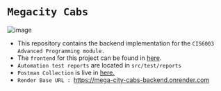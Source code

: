 # `Megacity Cabs`

![image](https://github.com/user-attachments/assets/fbd5651c-cc68-4abb-ab1e-9d4ba31ff787)


- This repository contains the backend implementation for the `CIS6003` `Advanced Programming module. ` 
- The `frontend` for this project can be found in [here](https://github.com/DamianRavinduPeiris/mega-city-cabs-frontend).
- `Automation test reports` are located in `src/test/reports`
- `Postman Collection` is live in <a href="https://documenter.getpostman.com/view/27406561/2sAYkAPMZA">here.</a>
- `Render Base URL : `<a href="https://mega-city-cabs-backend.onrender.com">https://mega-city-cabs-backend.onrender.com</a>



